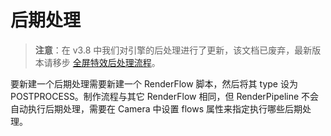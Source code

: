 # 后期处理

> **注意**：在 v3.8 中我们对引擎的后处理进行了更新，该文档已废弃，最新版本请移步 [全屏特效后处理流程](./post-process/index.md)。

要新建一个后期处理需要新建一个 RenderFlow 脚本，然后将其 type 设为 POSTPROCESS。制作流程与其它 RenderFlow 相同，但 RenderPipeline 不会自动执行后期处理，需要在 Camera 中设置 flows 属性来指定执行哪些后期处理。
